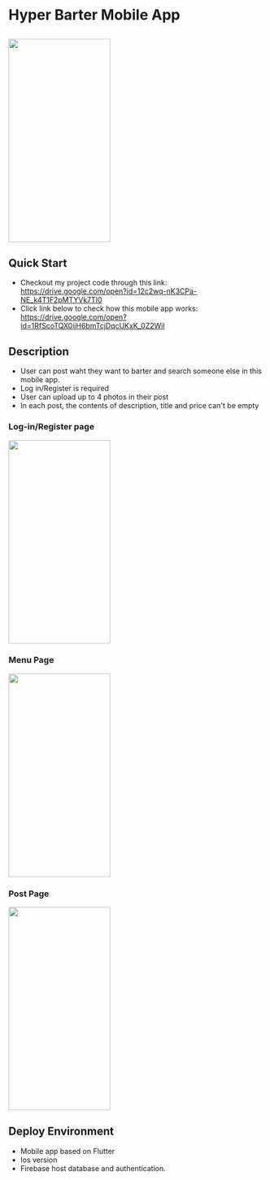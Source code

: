 # Hyper Barter Mobile App
## <img src= "https://github.com/NEU-GradStudents/final-project-Timi0109/blob/master/images/4791587771379_.pic.jpg" width="200" height="400"/>

## Quick Start
* Checkout my project code through this link: https://drive.google.com/open?id=12c2wq-nK3CPa-NE_k4T1F2pMTYVk7TI0
* Click link below to check how this mobile app works: https://drive.google.com/open?id=1RfScoTQX0ijH6bmTcjDqcUKxK_0Z2Wil


## Description 
* User can post waht they want to barter and search someone else in this mobile app.
* Log in/Register is required
* User can upload up to 4 photos in their post
* In each post, the contents of description, title and price can't be empty 

### Log-in/Register page
 <img src= "https://github.com/NEU-GradStudents/final-project-Timi0109/blob/master/images/4801587771816_.pic.jpg" width="200" height="400"/>

### Menu Page
<img src = "https://github.com/NEU-GradStudents/final-project-Timi0109/blob/master/images/4821587771860_.pic_hd.jpg" width="200" height="400" />


### Post Page
<img src = "https://github.com/NEU-GradStudents/final-project-Timi0109/blob/master/images/4841587771903_.pic_hd.jpg" width="200" height="400"/>


## Deploy Environment
* Mobile app based on Flutter
* Ios version
* Firebase host database and authentication.

